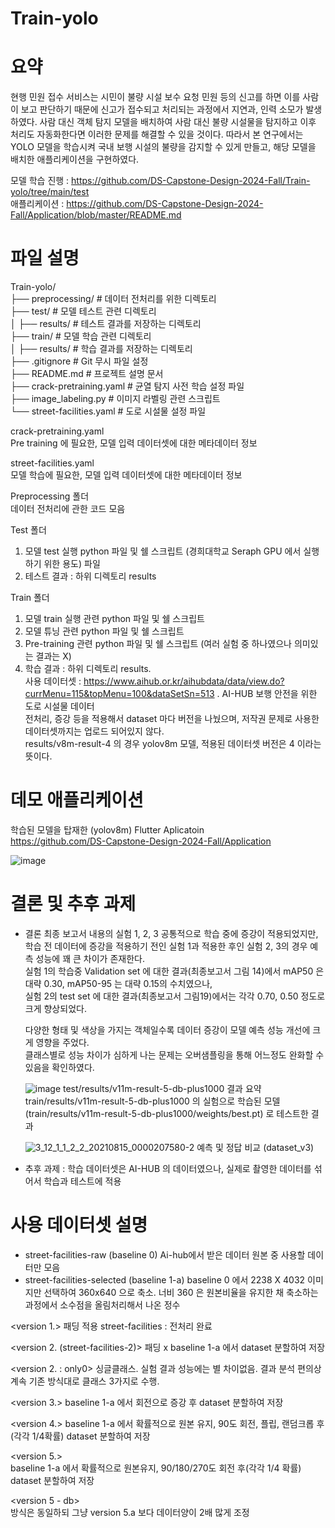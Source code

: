 # Train-yolo
# 요약
  현행 민원 접수 서비스는 시민이 불량 시설 보수 요청 민원 등의 신고를 하면 이를 사람이 보고 판단하기 때문에 신고가 접수되고 처리되는 과정에서 지연과, 인력 소모가 발생하였다. 
  사람 대신 객체 탐지 모델을 배치하여 사람 대신 불량 시설물을 탐지하고 이후 처리도 자동화한다면 이러한 문제를 해결할 수 있을 것이다. 
  따라서 본 연구에서는 YOLO 모델을 학습시켜 국내 보행 시설의 불량을 감지할 수 있게 만들고, 해당 모델을 배치한 애플리케이션을 구현하였다.

  모델 학습 진행 : https://github.com/DS-Capstone-Design-2024-Fall/Train-yolo/tree/main/test  
  애플리케이션 : https://github.com/DS-Capstone-Design-2024-Fall/Application/blob/master/README.md  

# 파일 설명
Train-yolo/  
├── preprocessing/          # 데이터 전처리를 위한 디렉토리  
├── test/                   # 모델 테스트 관련 디렉토리  
│     ├── results/            # 테스트 결과를 저장하는 디렉토리  
├── train/                  # 모델 학습 관련 디렉토리  
│     ├── results/            # 학습 결과를 저장하는 디렉토리  
├── .gitignore              # Git 무시 파일 설정  
├── README.md               # 프로젝트 설명 문서  
├── crack-pretraining.yaml  # 균열 탐지 사전 학습 설정 파일  
├── image_labeling.py       # 이미지 라벨링 관련 스크립트  
└── street-facilities.yaml  # 도로 시설물 설정 파일  

crack-pretraining.yaml  
Pre training 에 필요한, 모델 입력 데이터셋에 대한 메타데이터 정보  

street-facilities.yaml  
모델 학습에 필요한, 모델 입력 데이터셋에 대한 메타데이터 정보  

Preprocessing 폴더  
데이터 전처리에 관한 코드 모음  

Test 폴더
1. 모델 test 실행 python 파일 및 쉘 스크립트 (경희대학교 Seraph GPU 에서 실행하기 위한 용도) 파일  
2. 테스트 결과 : 하위 디렉토리 results  

Train 폴더
1. 모델 train 실행 관련 python 파일 및 쉘 스크립트  
2. 모델 튜닝 관련 python 파일 및 쉘 스크립트  
3. Pre-training 관련 python 파일 및 쉘 스크립트 (여러 실험 중 하나였으나 의미있는 결과는 X)  
4. 학습 결과 : 하위 디렉토리 results.  
     사용 데이터셋 : https://www.aihub.or.kr/aihubdata/data/view.do?currMenu=115&topMenu=100&dataSetSn=513 . AI-HUB 보행 안전을 위한 도로 시설물 데이터  
     전처리, 증강 등을 적용해서 dataset 마다 버전을 나눴으며, 저작권 문제로 사용한 데이터셋까지는 업로드 되어있지 않다.  
     results/v8m-result-4 의 경우 yolov8m 모델, 적용된 데이터셋 버전은 4 이라는 뜻이다.  
      
# 데모 애플리케이션
학습된 모델을 탑재한 (yolov8m) Flutter Aplicatoin  
https://github.com/DS-Capstone-Design-2024-Fall/Application  

![image](https://github.com/user-attachments/assets/d27ba2eb-e924-4a72-a177-74a87965ca3d)

# 결론 및 추후 과제
- 결론
     최종 보고서 내용의 실험 1, 2, 3 공통적으로 학습 중에 증강이 적용되었지만,  
  학습 전 데이터에 증강을 적용하기 전인 실험 1과 적용한 후인 실험 2, 3의 경우 예측 성능에 꽤 큰 차이가 존재한다.  
  실험 1의 학습중 Validation set 에 대한 결과(최종보고서 그림 14)에서 mAP50 은 대략 0.30, mAP50-95 는 대략 0.15의 수치였으나,  
  실험 2의 test set 에 대한 결과(최종보고서 그림19)에서는 각각 0.70, 0.50 정도로 크게 향상되었다.  

  다양한 형태 및 색상을 가지는 객체일수록 데이터 증강이 모델 예측 성능 개선에 크게 영향을 주었다.  
  클래스별로 성능 차이가 심하게 나는 문제는 오버샘플링을 통해 어느정도 완화할 수 있음을 확인하였다.

  ![image](https://github.com/user-attachments/assets/4f944244-2882-49be-8519-c8c934ce12d1)
  test/results/v11m-result-5-db-plus1000 결과 요약
  train/results/v11m-result-5-db-plus1000 의 실험으로 학습된 모델  
  (train/results/v11m-result-5-db-plus1000/weights/best.pt) 로 테스트한 결과 

  ![3_12_1_1_2_2_20210815_0000207580-2](https://github.com/user-attachments/assets/37cbf0cf-3df3-4985-b4b3-1f980e0e80f6)
  예측 및 정답 비교 (dataset_v3)

  
- 추후 과제 : 학습 데이터셋은 AI-HUB 의 데이터였으나, 실제로 촬영한 데이터를 섞어서 학습과 테스트에 적용


# 사용 데이터셋 설명

- street-facilities-raw (baseline 0)
Ai-hub에서 받은 데이터 원본 중 사용할 데이터만 모음
- street-facilities-selected (baseline 1-a)
baseline 0 에서 2238 X 4032 이미지만 선택하여 360x640 으로 축소. 
너비 360 은 원본비율을 유지한 채 축소하는 과정에서 소수점을 올림처리해서 나온 정수

<version 1.> 패딩 적용
street-facilities : 전처리 완료

<version 2. (street-facilities-2)> 패딩 x
 baseline 1-a 에서 dataset 분할하여 저장

<version 2. : only0>
싱글클래스. 실험 결과 성능에는 별 차이없음. 
결과 분석 편의상 계속 기존 방식대로 클래스 3가지로 수행.

<version 3.>
 baseline 1-a 에서 회전으로 증강 후 dataset 분할하여 저장

<version 4.>
 baseline 1-a 에서 확률적으로 원본 유지, 90도 회전, 플립, 랜덤크롭 후(각각 1/4확률) dataset 분할하여 저장

<version 5.>  
 baseline 1-a 에서 확률적으로 원본유지, 90/180/270도 회전 후(각각 1/4 확률) dataset 분할하여 저장  

<version 5 - db>  
 방식은 동일하되 그냥 version 5.a 보다 데이터양이 2배 많게 조정  
